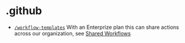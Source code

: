 # .github


- [`/workflow-templates`](/workflow-templates)
With an Enterprize plan this can share actions across our organization, see [Shared Workflows](https://docs.github.com/en/actions/learn-github-actions/sharing-workflows-with-your-organization)
